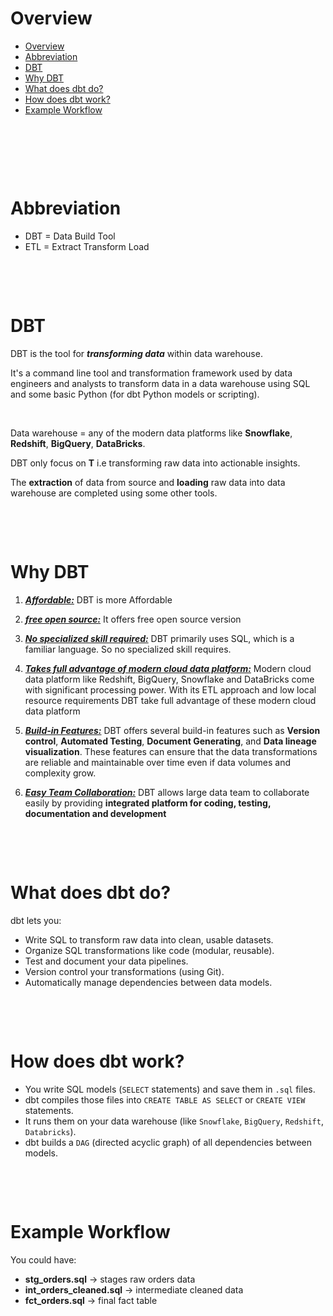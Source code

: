 # Overview

- [Overview](#overview)
- [Abbreviation](#abbreviation)
- [DBT](#dbt)
- [Why DBT](#why-dbt)
- [What does dbt do?](#what-does-dbt-do)
- [How does dbt work?](#how-does-dbt-work)
- [Example Workflow](#example-workflow)

&nbsp;

&nbsp;

&nbsp;

# Abbreviation

- DBT = Data Build Tool
- ETL = Extract Transform Load

&nbsp;

&nbsp;

# DBT

DBT is the tool for **_transforming data_** within data warehouse.

It's a command line tool and transformation framework used by data engineers and analysts to transform data in a data warehouse using SQL and some basic Python (for dbt Python models or scripting).

&nbsp;

Data warehouse = any of the modern data platforms like **Snowflake**, **Redshift**, **BigQuery**, **DataBricks**.

DBT only focus on **T** i.e transforming raw data into actionable insights.

The **extraction** of data from source and **loading** raw data into data warehouse are completed using some other tools.

&nbsp;

&nbsp;

# Why DBT

1. <u>**_Affordable:_**</u> DBT is more Affordable

2. <u>**_free open source:_**</u> It offers free open source version

3. <u>**_No specialized skill required:_**</u> DBT primarily uses SQL, which is a familiar language. So no specialized skill requires.

4. <u>**_Takes full advantage of modern cloud data platform:_**</u> Modern cloud data platform like Redshift, BigQuery, Snowflake and DataBricks
   come with significant processing power. With its ETL approach and low local resource requirements DBT take full advantage of these modern cloud
   data platform

5. <u>**_Build-in Features:_**</u> DBT offers several build-in features such as **Version control**, **Automated Testing**, **Document
   Generating**, and **Data lineage visualization**. These features can ensure that the data transformations are reliable and maintainable over time
   even if data volumes and complexity grow.

6. <u>**_Easy Team Collaboration:_**</u> DBT allows large data team to collaborate easily by providing **integrated platform for coding, testing, documentation and development**

&nbsp;

&nbsp;

# What does dbt do?

dbt lets you:

- Write SQL to transform raw data into clean, usable datasets.
- Organize SQL transformations like code (modular, reusable).
- Test and document your data pipelines.
- Version control your transformations (using Git).
- Automatically manage dependencies between data models.

&nbsp;

&nbsp;

# How does dbt work?

- You write SQL models (`SELECT` statements) and save them in `.sql` files.
- dbt compiles those files into `CREATE TABLE AS SELECT` or `CREATE VIEW` statements.
- It runs them on your data warehouse (like `Snowflake`, `BigQuery`, `Redshift`, `Databricks`).
- dbt builds a `DAG` (directed acyclic graph) of all dependencies between models.

&nbsp;

&nbsp;

# Example Workflow

You could have:

- **stg_orders.sql** → stages raw orders data
- **int_orders_cleaned.sql** → intermediate cleaned data
- **fct_orders.sql** → final fact table

&nbsp;

&nbsp;
